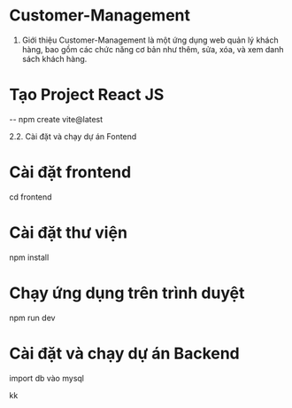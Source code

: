# Customer-Management
1. Giới thiệu
Customer-Management là một ứng dụng web quản lý khách hàng, bao gồm các chức năng cơ bản như thêm, sửa, xóa, và xem danh sách khách hàng.

# Tạo Project React JS 
-- npm create vite@latest 

2.2. Cài đặt và chạy dự án Fontend
# Cài đặt frontend
cd frontend
# Cài đặt thư viện
npm install
# Chạy ứng dụng trên trình duyệt
npm run dev



# Cài đặt và chạy dự án Backend
import db vào mysql 

kk